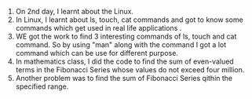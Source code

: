 1. On 2nd day, I learnt about the Linux.
2. In Linux, I learnt about ls, touch, cat commands and got to know some commands which get used in real life applications .
3. WE got the work to find 3 interesting commands of ls, touch and cat command. So by using "man" along with the command I got a lot command which can be use for different purpose.
4. In mathematics class, I did the code to find the sum of even-valued terms in the Fibonacci Series whose values do not exceed four million.
5. Another problem was to find the sum of Fibonacci Series qithin the specified range.
